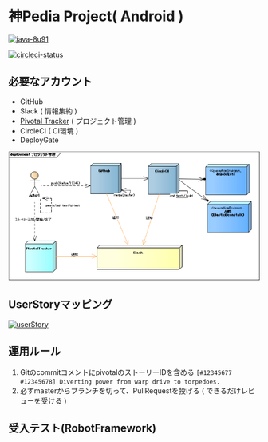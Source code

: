# 神Pedia Project( Android )

[![java-8u91](https://img.shields.io/badge/java-8u91-red.svg)](http://www.oracle.com/technetwork/java/javase/downloads/jdk8-downloads-2133151.html)

[![circleci-status](https://circleci.com/gh/YasuhiroKimesawa/KamiPedia-Android.svg?style=shield&circle-token=3db8a0c74b9b97fab4d4b5534c7a9b64505874d1)](https://circleci.com/gh/YasuhiroKimesawa/KamiPedia-Android)

## 必要なアカウント
- GitHub
- Slack ( 情報集約 )
- [Pivotal Tracker]( https://www.pivotaltracker.com/n/projects/1989469  ) ( プロジェクト管理 ) 
- CircleCI ( CI環境 )
- DeployGate

![project](./project.png "プロジェクト管理の説明図")

## UserStoryマッピング
[![userStory](https://cacoo.com/diagrams/F15sLUsCStsLgdEF)](https://cacoo.com/diagrams/F15sLUsCStsLgdEF)

## 運用ルール
1. GitのcommitコメントにpivotalのストーリーIDを含める
`[#12345677 #12345678] Diverting power from warp drive to torpedoes.`
2. 必ずmasterからブランチを切って、PullRequestを投げる ( できるだけレビューを受ける )

## 受入テスト(RobotFramework)

